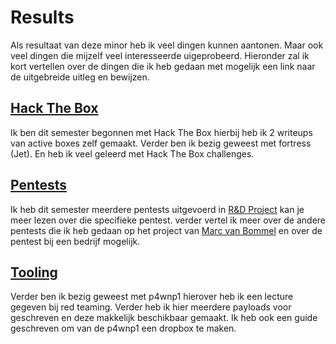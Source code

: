 # Results

Als resultaat van deze minor heb ik veel dingen kunnen aantonen. Maar ook veel dingen die mijzelf veel interesseerde uigeprobeerd.
Hieronder zal ik kort vertellen over de dingen die ik heb gedaan met mogelijk een link naar de uitgebreide uitleg en bewijzen.

## [Hack The Box](htb)
Ik ben dit semester begonnen met Hack The Box hierbij heb ik 2 writeups van active boxes zelf gemaakt. Verder ben ik bezig geweest met fortress (Jet). En heb ik veel geleerd met Hack The Box challenges.

## [Pentests](pentests)
Ik heb dit semester meerdere pentests uitgevoerd in [R&D Project](project) kan je meer lezen over die specifieke pentest.  verder vertel ik meer over de andere pentests die ik heb gedaan op het project van [Marc van Bommel](https://marcvanbommel.github.io/) en over de pentest bij een bedrijf mogelijk.

## [Tooling](tooling)
Verder ben ik bezig geweest met p4wnp1 hierover heb ik een lecture gegeven bij red teaming. Verder heb ik hier meerdere payloads voor geschreven en deze makkelijk beschikbaar gemaakt. Ik heb ook een guide geschreven om van de p4wnp1 een dropbox te maken.
